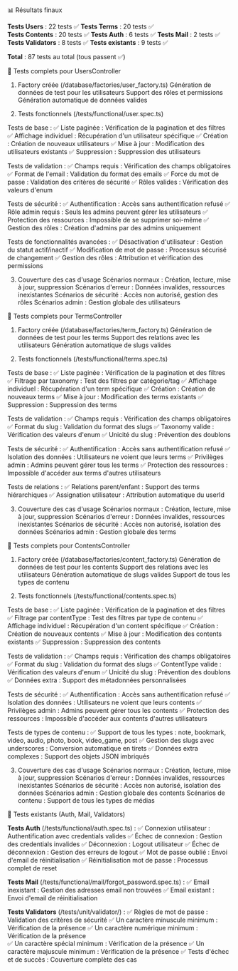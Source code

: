 📊 Résultats finaux

**Tests Users** : 22 tests ✅
**Tests Terms** : 20 tests ✅  
**Tests Contents** : 20 tests ✅
**Tests Auth** : 6 tests ✅
**Tests Mail** : 2 tests ✅
**Tests Validators** : 8 tests ✅
**Tests existants** : 9 tests ✅

**Total** : 87 tests au total (tous passent ✅)

🧪 Tests complets pour UsersController

1. Factory créée (/database/factories/user_factory.ts)
Génération de données de test pour les utilisateurs
Support des rôles et permissions
Génération automatique de données valides

2. Tests fonctionnels (/tests/functional/user.spec.ts)

Tests de base :
✅ Liste paginée : Vérification de la pagination et des filtres
✅ Affichage individuel : Récupération d'un utilisateur spécifique
✅ Création : Création de nouveaux utilisateurs
✅ Mise à jour : Modification des utilisateurs existants
✅ Suppression : Suppression des utilisateurs

Tests de validation :
✅ Champs requis : Vérification des champs obligatoires
✅ Format de l'email : Validation du format des emails
✅ Force du mot de passe : Validation des critères de sécurité
✅ Rôles valides : Vérification des valeurs d'enum

Tests de sécurité :
✅ Authentification : Accès sans authentification refusé
✅ Rôle admin requis : Seuls les admins peuvent gérer les utilisateurs
✅ Protection des ressources : Impossible de se supprimer soi-même
✅ Gestion des rôles : Création d'admins par des admins uniquement

Tests de fonctionnalités avancées :
✅ Désactivation d'utilisateur : Gestion du statut actif/inactif
✅ Modification de mot de passe : Processus sécurisé de changement
✅ Gestion des rôles : Attribution et vérification des permissions

3. Couverture des cas d'usage
Scénarios normaux : Création, lecture, mise à jour, suppression
Scénarios d'erreur : Données invalides, ressources inexistantes
Scénarios de sécurité : Accès non autorisé, gestion des rôles
Scénarios admin : Gestion globale des utilisateurs


🧪 Tests complets pour TermsController

1. Factory créée (/database/factories/term_factory.ts)
Génération de données de test pour les terms
Support des relations avec les utilisateurs
Génération automatique de slugs valides

2. Tests fonctionnels (/tests/functional/terms.spec.ts)

Tests de base :
✅ Liste paginée : Vérification de la pagination et des filtres
✅ Filtrage par taxonomy : Test des filtres par catégorie/tag
✅ Affichage individuel : Récupération d'un term spécifique
✅ Création : Création de nouveaux terms
✅ Mise à jour : Modification des terms existants
✅ Suppression : Suppression des terms

Tests de validation :
✅ Champs requis : Vérification des champs obligatoires
✅ Format du slug : Validation du format des slugs
✅ Taxonomy valide : Vérification des valeurs d'enum
✅ Unicité du slug : Prévention des doublons

Tests de sécurité :
✅ Authentification : Accès sans authentification refusé
✅ Isolation des données : Utilisateurs ne voient que leurs terms
✅ Privilèges admin : Admins peuvent gérer tous les terms
✅ Protection des ressources : Impossible d'accéder aux terms d'autres utilisateurs

Tests de relations :
✅ Relations parent/enfant : Support des terms hiérarchiques
✅ Assignation utilisateur : Attribution automatique du userId

3. Couverture des cas d'usage
Scénarios normaux : Création, lecture, mise à jour, suppression
Scénarios d'erreur : Données invalides, ressources inexistantes
Scénarios de sécurité : Accès non autorisé, isolation des données
Scénarios admin : Gestion globale des terms

🧪 Tests complets pour ContentsController

1. Factory créée (/database/factories/content_factory.ts)
Génération de données de test pour les contents
Support des relations avec les utilisateurs
Génération automatique de slugs valides
Support de tous les types de contenu

2. Tests fonctionnels (/tests/functional/contents.spec.ts)

Tests de base :
✅ Liste paginée : Vérification de la pagination et des filtres
✅ Filtrage par contentType : Test des filtres par type de contenu
✅ Affichage individuel : Récupération d'un content spécifique
✅ Création : Création de nouveaux contents
✅ Mise à jour : Modification des contents existants
✅ Suppression : Suppression des contents

Tests de validation :
✅ Champs requis : Vérification des champs obligatoires
✅ Format du slug : Validation du format des slugs
✅ ContentType valide : Vérification des valeurs d'enum
✅ Unicité du slug : Prévention des doublons
✅ Données extra : Support des métadonnées personnalisées

Tests de sécurité :
✅ Authentification : Accès sans authentification refusé
✅ Isolation des données : Utilisateurs ne voient que leurs contents
✅ Privilèges admin : Admins peuvent gérer tous les contents
✅ Protection des ressources : Impossible d'accéder aux contents d'autres utilisateurs

Tests de types de contenu :
✅ Support de tous les types : note, bookmark, video, audio, photo, book, video_game, post
✅ Gestion des slugs avec underscores : Conversion automatique en tirets
✅ Données extra complexes : Support des objets JSON imbriqués

3. Couverture des cas d'usage
Scénarios normaux : Création, lecture, mise à jour, suppression
Scénarios d'erreur : Données invalides, ressources inexistantes
Scénarios de sécurité : Accès non autorisé, isolation des données
Scénarios admin : Gestion globale des contents
Scénarios de contenu : Support de tous les types de médias

🧪 Tests existants (Auth, Mail, Validators)

**Tests Auth** (/tests/functional/auth.spec.ts) :
✅ Connexion utilisateur : Authentification avec credentials valides
✅ Échec de connexion : Gestion des credentials invalides
✅ Déconnexion : Logout utilisateur
✅ Échec de déconnexion : Gestion des erreurs de logout
✅ Mot de passe oublié : Envoi d'email de réinitialisation
✅ Réinitialisation mot de passe : Processus complet de reset

**Tests Mail** (/tests/functional/mail/forgot_password.spec.ts) :
✅ Email inexistant : Gestion des adresses email non trouvées
✅ Email existant : Envoi d'email de réinitialisation

**Tests Validators** (/tests/unit/validator/) :
✅ Règles de mot de passe : Validation des critères de sécurité
✅ Un caractère minuscule minimum : Vérification de la présence
✅ Un caractère numérique minimum : Vérification de la présence  
✅ Un caractère spécial minimum : Vérification de la présence
✅ Un caractère majuscule minimum : Vérification de la présence
✅ Tests d'échec et de succès : Couverture complète des cas
